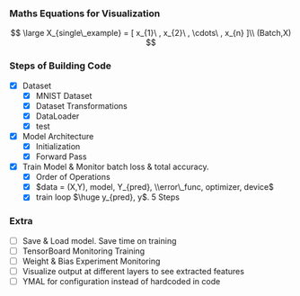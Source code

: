 
### Maths Equations for Visualization
$$
\large X_{single\_example} = [ x_{1}\ , x_{2}\ , \cdots\ , x_{n} ]\\
(Batch,X)
$$


### Steps of Building Code
- [x] Dataset
	- [x] MNIST Dataset
	- [x] Dataset Transformations
	- [x] DataLoader
	- [x] test
- [x] Model Architecture
  - [x] Initialization
  - [x] Forward Pass
- [x] Train Model & Monitor batch loss & total accuracy.
  - [x] Order of Operations
  - [x] $data = (X,Y), model, Y_{pred}, \\error\_func, optimizer, device$
  - [x] train loop $\huge y_{pred}, y$. 5 Steps

### Extra
  - [ ] Save & Load model. Save time on training
  - [ ] TensorBoard Monitoring Training 
  - [ ] Weight & Bias Experiment Monitoring
  - [ ] Visualize output at different layers to see extracted features
  - [ ] YMAL for configuration instead of hardcoded in code
